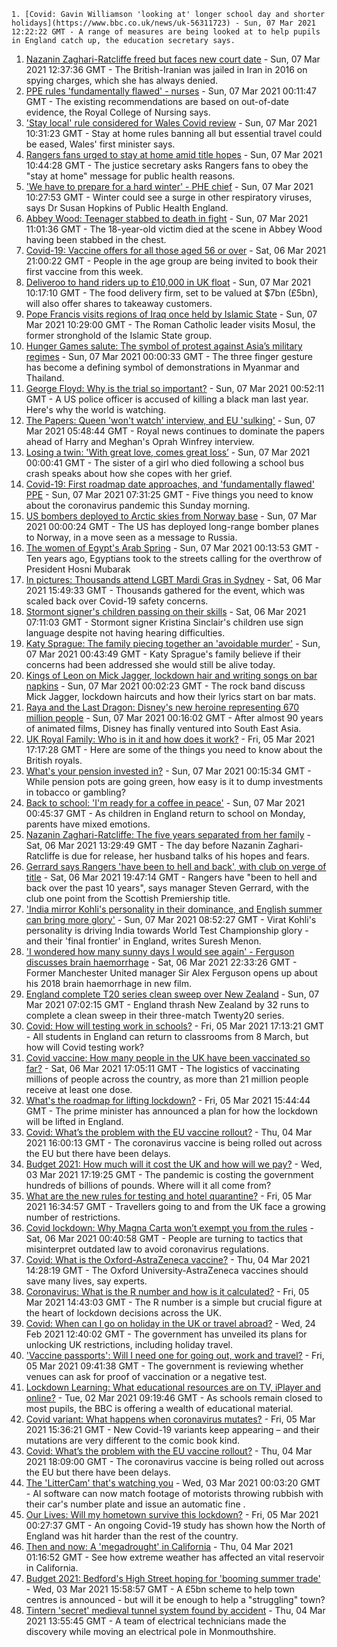 
    1. [Covid: Gavin Williamson 'looking at' longer school day and shorter holidays](https://www.bbc.co.uk/news/uk-56311723) - Sun, 07 Mar 2021 12:22:22 GMT - A range of measures are being looked at to help pupils in England catch up, the education secretary says.
1. [Nazanin Zaghari-Ratcliffe freed but faces new court date](https://www.bbc.co.uk/news/uk-56313099) - Sun, 07 Mar 2021 12:37:36 GMT - The British-Iranian was jailed in Iran in 2016 on spying charges, which she has always denied.
1. [PPE rules 'fundamentally flawed' - nurses](https://www.bbc.co.uk/news/health-56293951) - Sun, 07 Mar 2021 00:11:47 GMT - The existing recommendations are based on out-of-date evidence, the Royal College of Nursing says.
1. ['Stay local' rule considered for Wales Covid review](https://www.bbc.co.uk/news/uk-wales-56311143) - Sun, 07 Mar 2021 10:31:23 GMT - Stay at home rules banning all but essential travel could be eased, Wales' first minister says.
1. [Rangers fans urged to stay at home amid title hopes](https://www.bbc.co.uk/news/uk-scotland-glasgow-west-56312051) - Sun, 07 Mar 2021 10:44:28 GMT - The justice secretary asks Rangers fans to obey the "stay at home" message for public health reasons.
1. ['We have to prepare for a hard winter' - PHE chief](https://www.bbc.co.uk/news/uk-56307551) - Sun, 07 Mar 2021 10:27:53 GMT - Winter could see a surge in other respiratory viruses, says Dr Susan Hopkins of Public Health England.
1. [Abbey Wood: Teenager stabbed to death in fight](https://www.bbc.co.uk/news/uk-england-london-56307045) - Sun, 07 Mar 2021 11:01:36 GMT - The 18-year-old victim died at the scene in Abbey Wood having been stabbed in the chest.
1. [Covid-19: Vaccine offers for all those aged 56 or over](https://www.bbc.co.uk/news/uk-56309198) - Sat, 06 Mar 2021 21:00:22 GMT - People in the age group are being invited to book their first vaccine from this week.
1. [Deliveroo to hand riders up to £10,000 in UK float](https://www.bbc.co.uk/news/business-56311277) - Sun, 07 Mar 2021 10:17:10 GMT - The food delivery firm, set to be valued at $7bn (£5bn), will also offer shares to takeaway customers.
1. [Pope Francis visits regions of Iraq once held by Islamic State](https://www.bbc.co.uk/news/world-middle-east-56309779) - Sun, 07 Mar 2021 10:29:00 GMT - The Roman Catholic leader visits Mosul, the former stronghold of the Islamic State group.
1. [Hunger Games salute: The symbol of protest against Asia’s military regimes](https://www.bbc.co.uk/news/world-asia-56289575) - Sun, 07 Mar 2021 00:00:33 GMT - The three finger gesture has become a defining symbol of demonstrations in Myanmar and Thailand.
1. [George Floyd: Why is the trial so important?](https://www.bbc.co.uk/news/world-us-canada-56270334) - Sun, 07 Mar 2021 00:52:11 GMT - A US police officer is accused of killing a black man last year. Here's why the world is watching.
1. [The Papers: Queen 'won't watch' interview, and EU 'sulking'](https://www.bbc.co.uk/news/blogs-the-papers-56309738) - Sun, 07 Mar 2021 05:48:44 GMT - Royal news continues to dominate the papers ahead of Harry and Meghan's Oprah Winfrey interview.
1. [Losing a twin: 'With great love, comes great loss’](https://www.bbc.co.uk/news/uk-northern-ireland-56264812) - Sun, 07 Mar 2021 00:00:41 GMT - The sister of a girl who died following a school bus crash speaks about how she copes with her grief.
1. [Covid-19: First roadmap date approaches, and 'fundamentally flawed' PPE](https://www.bbc.co.uk/news/uk-56309981) - Sun, 07 Mar 2021 07:31:25 GMT - Five things you need to know about the coronavirus pandemic this Sunday morning.
1. [US bombers deployed to Arctic skies from Norway base](https://www.bbc.co.uk/news/world-56300515) - Sun, 07 Mar 2021 00:00:24 GMT - The US has deployed long-range bomber planes to Norway, in a move seen as a message to Russia.
1. [The women of Egypt's Arab Spring](https://www.bbc.co.uk/news/stories-56195248) - Sun, 07 Mar 2021 00:13:53 GMT - Ten years ago, Egyptians took to the streets calling for the overthrow of President Hosni Mubarak
1. [In pictures: Thousands attend LGBT Mardi Gras in Sydney](https://www.bbc.co.uk/news/world-australia-56307356) - Sat, 06 Mar 2021 15:49:33 GMT - Thousands gathered for the event, which was scaled back over Covid-19 safety concerns.
1. [Stormont signer's children passing on their skills](https://www.bbc.co.uk/news/uk-northern-ireland-56266968) - Sat, 06 Mar 2021 07:11:03 GMT - Stormont signer Kristina Sinclair's children use sign language despite not having hearing difficulties.
1. [Katy Sprague: The family piecing together an 'avoidable murder'](https://www.bbc.co.uk/news/uk-england-cambridgeshire-56216488) - Sun, 07 Mar 2021 00:43:49 GMT - Katy Sprague's family believe if their concerns had been addressed she would still be alive today.
1. [Kings of Leon on Mick Jagger, lockdown hair and writing songs on bar napkins](https://www.bbc.co.uk/news/entertainment-arts-56242574) - Sun, 07 Mar 2021 00:02:23 GMT - The rock band discuss Mick Jagger, lockdown haircuts and how their lyrics start on bar mats.
1. [Raya and the Last Dragon: Disney's new heroine representing 670 million people](https://www.bbc.co.uk/news/world-asia-56277164) - Sun, 07 Mar 2021 00:16:02 GMT - After almost 90 years of animated films, Disney has finally ventured into South East Asia.
1. [UK Royal Family: Who is in it and how does it work?](https://www.bbc.co.uk/news/uk-56201331) - Fri, 05 Mar 2021 17:17:28 GMT - Here are some of the things you need to know about the British royals.
1. [What's your pension invested in?](https://www.bbc.co.uk/news/business-56170726) - Sun, 07 Mar 2021 00:15:34 GMT - While pension pots are going green, how easy is it to dump investments in tobacco or gambling?
1. [Back to school: 'I'm ready for a coffee in peace'](https://www.bbc.co.uk/news/education-56282879) - Sun, 07 Mar 2021 00:45:37 GMT - As children in England return to school on Monday, parents have mixed emotions.
1. [Nazanin Zaghari-Ratcliffe: The five years separated from her family](https://www.bbc.co.uk/news/uk-56301683) - Sat, 06 Mar 2021 13:29:49 GMT - The day before Nazanin Zaghari-Ratcliffe is due for release, her husband talks of his hopes and fears.
1. [Gerrard says Rangers 'have been to hell and back', with club on verge of title](https://www.bbc.co.uk/sport/football/56306244) - Sat, 06 Mar 2021 19:47:14 GMT - Rangers have "been to hell and back over the past 10 years", says manager Steven Gerrard, with the club one point from the Scottish Premiership title.
1. ['India mirror Kohli's personality in their dominance, and English summer can bring more glory'](https://www.bbc.co.uk/sport/cricket/56311207) - Sun, 07 Mar 2021 08:52:27 GMT - Virat Kohli's personality is driving India towards World Test Championship glory - and their 'final frontier' in England, writes Suresh Menon.
1. ['I wondered how many sunny days I would see again' - Ferguson discusses brain haemorrhage](https://www.bbc.co.uk/sport/football/56308789) - Sat, 06 Mar 2021 22:33:26 GMT - Former Manchester United manager Sir Alex Ferguson opens up about his 2018 brain haemorrhage in new film.
1. [England complete T20 series clean sweep over New Zealand](https://www.bbc.co.uk/sport/cricket/56310809) - Sun, 07 Mar 2021 07:02:15 GMT - England thrash New Zealand by 32 runs to complete a clean sweep in their three-match Twenty20 series.
1. [Covid: How will testing work in schools?](https://www.bbc.co.uk/news/education-51643556) - Fri, 05 Mar 2021 17:13:21 GMT - All students in England can return to classrooms from 8 March, but how will Covid testing work?
1. [Covid vaccine: How many people in the UK have been vaccinated so far?](https://www.bbc.co.uk/news/health-55274833) - Sat, 06 Mar 2021 17:05:11 GMT - The logistics of vaccinating millions of people across the country, as more than 21 million people receive at least one dose.
1. [What's the roadmap for lifting lockdown?](https://www.bbc.co.uk/news/explainers-52530518) - Fri, 05 Mar 2021 15:44:44 GMT - The prime minister has announced a plan for how the lockdown will be lifted in England.
1. [Covid: What’s the problem with the EU vaccine rollout?](https://www.bbc.co.uk/news/explainers-52380823) - Thu, 04 Mar 2021 16:00:13 GMT - The coronavirus vaccine is being rolled out across the EU but there have been delays.
1. [Budget 2021: How much will it cost the UK and how will we pay?](https://www.bbc.co.uk/news/business-52663523) - Wed, 03 Mar 2021 17:19:25 GMT - The pandemic is costing the government hundreds of billions of pounds. Where will it all come from?
1. [What are the new rules for testing and hotel quarantine?](https://www.bbc.co.uk/news/explainers-52544307) - Fri, 05 Mar 2021 16:34:57 GMT - Travellers going to and from the UK face a growing number of restrictions.
1. [Covid lockdown: Why Magna Carta won’t exempt you from the rules](https://www.bbc.co.uk/news/56295261) - Sat, 06 Mar 2021 00:40:58 GMT - People are turning to tactics that misinterpret outdated law to avoid coronavirus regulations.
1. [Covid: What is the Oxford-AstraZeneca vaccine?](https://www.bbc.co.uk/news/health-55302595) - Thu, 04 Mar 2021 14:28:19 GMT - The Oxford University-AstraZeneca vaccines should save many lives, say experts.
1. [Coronavirus: What is the R number and how is it calculated?](https://www.bbc.co.uk/news/health-52473523) - Fri, 05 Mar 2021 14:43:03 GMT - The R number is a simple but crucial figure at the heart of lockdown decisions across the UK.
1. [Covid: When can I go on holiday in the UK or travel abroad?](https://www.bbc.co.uk/news/explainers-52646738) - Wed, 24 Feb 2021 12:40:02 GMT - The government has unveiled its plans for unlocking UK restrictions, including holiday travel.
1. ['Vaccine passports': Will I need one for going out, work and travel?](https://www.bbc.co.uk/news/explainers-55718553) - Fri, 05 Mar 2021 09:41:38 GMT - The government is reviewing whether venues can ask for proof of vaccination or a negative test.
1. [Lockdown Learning: What educational resources are on TV, iPlayer and online?](https://www.bbc.co.uk/news/education-55591821) - Tue, 02 Mar 2021 09:19:46 GMT - As schools remain closed to most pupils, the BBC is offering a wealth of educational material.
1. [Covid variant: What happens when coronavirus mutates?](https://www.bbc.co.uk/news/health-56286744) - Fri, 05 Mar 2021 15:36:21 GMT - New Covid-19 variants keep appearing – and their mutations are very different to the comic book kind.
1. [Covid: What’s the problem with the EU vaccine rollout?](https://www.bbc.co.uk/news/explainers-56286235) - Thu, 04 Mar 2021 18:09:00 GMT - The coronavirus vaccine is being rolled out across the EU but there have been delays.
1. [The 'LitterCam' that's watching you](https://www.bbc.co.uk/news/uk-56255823) - Wed, 03 Mar 2021 00:03:20 GMT - AI software can now match footage of motorists throwing rubbish with their car's number plate and issue an automatic fine .
1. [Our Lives: Will my hometown survive this lockdown?](https://www.bbc.co.uk/news/uk-56132394) - Fri, 05 Mar 2021 00:27:37 GMT - An ongoing Covid-19 study has shown how the North of England was hit harder than the rest of the country.
1. [Then and now: A 'megadrought' in California](https://www.bbc.co.uk/news/science-environment-56225862) - Thu, 04 Mar 2021 01:16:52 GMT - See how extreme weather has affected an vital reservoir in California.
1. [Budget 2021: Bedford's High Street hoping for 'booming summer trade'](https://www.bbc.co.uk/news/uk-england-beds-bucks-herts-56266272) - Wed, 03 Mar 2021 15:58:57 GMT - A £5bn scheme to help town centres is announced - but will it be enough to help a "struggling" town?
1. [Tintern 'secret' medieval tunnel system found by accident](https://www.bbc.co.uk/news/uk-wales-56281726) - Thu, 04 Mar 2021 13:55:45 GMT - A team of electrical technicians made the discovery while moving an electrical pole in Monmouthshire.

